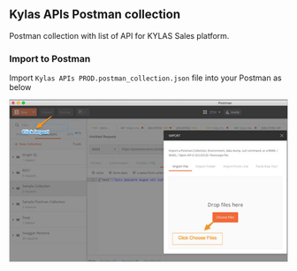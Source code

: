 ## Kylas APIs Postman collection
Postman collection with list of API for KYLAS Sales platform.

### Import to Postman
Import `Kylas APIs PROD.postman_collection.json` file into your Postman as below

![Import](import.png)